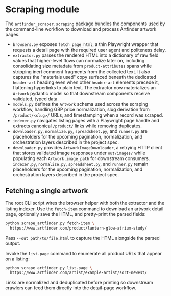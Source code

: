 # Scraping module

The `artfinder_scraper.scraping` package bundles the components used by the
command-line workflow to download and process Artfinder artwork pages.

* `browsers.py` exposes `fetch_page_html`, a thin Playwright wrapper that
  requests a detail page with the required user agent and politeness delay.
* `extractor.py` parses the rendered HTML into a dictionary of raw field
  values that higher-level flows can normalize later on, including
  consolidating size metadata from `product-attributes` spans while
  stripping inert comment fragments from the collected text. It also
  captures the "materials used" copy surfaced beneath the dedicated
  `header-art` heading even when other `header-art` elements precede it,
  flattening hyperlinks to plain text. The extractor now materializes an
  `Artwork` pydantic model so that downstream components receive
  validated, typed data.
* `models.py` defines the `Artwork` schema used across the scraping
  workflow, handling GBP price normalization, slug derivation from
  `/product/<slug>/` URLs, and timestamping when a record was scraped.
* `indexer.py` navigates listing pages with a Playwright page handle and
  extracts canonical `/product/` links while removing duplicates.
* `downloader.py`, `normalize.py`, `spreadsheet.py`, and
  `runner.py` are placeholders for the upcoming pagination, normalization, and
  orchestration layers described in the project spec.
* `downloader.py` provides `ArtworkImageDownloader`, a retrying HTTP client
  that stores validated image responses under `out/images/` while populating
  each `Artwork.image_path` for downstream consumers. `indexer.py`,
  `normalize.py`, `spreadsheet.py`, and `runner.py` remain placeholders for the
  upcoming pagination, normalization, and orchestration layers described in the
  project spec.

## Fetching a single artwork

The root CLI script wires the browser helper with both the extractor and the
listing indexer. Use the `fetch-item` command to download an artwork detail
page, optionally save the HTML, and pretty-print the parsed fields:

```bash
python scrape_artfinder.py fetch-item \
  https://www.artfinder.com/product/lantern-glow-atrium-study/
```

Pass `--out path/to/file.html` to capture the HTML alongside the parsed output.

Invoke the `list-page` command to enumerate all product URLs that appear on a
listing:

```bash
python scrape_artfinder.py list-page \
  https://www.artfinder.com/artist/example-artist/sort-newest/
```

Links are normalized and deduplicated before printing so downstream crawlers
can feed them directly into the detail-page workflow.
